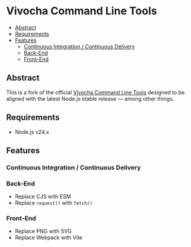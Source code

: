 # Vivocha Command Line Tools

- [Abstract](#abstract)
- [Requirements](#requirements)
- [Features](#features)
  - [Continuous Integration / Continuous Delivery](#continuous-integration--continuous-delivery)
  - [Back-End](#back-end)
  - [Front-End](#front-end)

## Abstract

This is a fork of the official [Vivocha Command Line Tools](https://github.com/vivocha/vvc) designed to be aligned with the latest Node.js stable release — among other things.

## Requirements

- Node.js v24.x

## Features

### Continuous Integration / Continuous Delivery

### Back-End

- Replace CJS with ESM
- Replace `request()` with `fetch()`

### Front-End

- Replace PNG with SVG
- Replace Webpack with Vite
